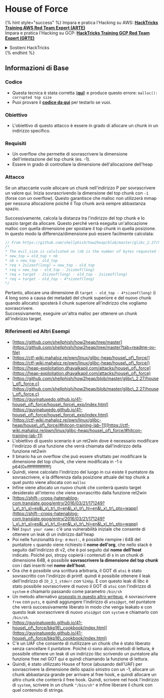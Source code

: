 # House of Force



{% hint style="success" %}
Impara e pratica l'Hacking su AWS: <img src="/.gitbook/assets/arte.png" alt="" data-size="line">[**HackTricks Training AWS Red Team Expert (ARTE)**](https://training.hacktricks.xyz/courses/arte)<img src="/.gitbook/assets/arte.png" alt="" data-size="line">\
Impara e pratica l'Hacking su GCP: <img src="/.gitbook/assets/grte.png" alt="" data-size="line">[**HackTricks Training GCP Red Team Expert (GRTE)**<img src="/.gitbook/assets/grte.png" alt="" data-size="line">](https://training.hacktricks.xyz/courses/grte)

<details>

<summary>Sostieni HackTricks</summary>

* Controlla i [**piani di abbonamento**](https://github.com/sponsors/carlospolop)!
* **Unisciti al** 💬 [**gruppo Discord**](https://discord.gg/hRep4RUj7f) o al [**gruppo telegram**](https://t.me/peass) o **seguici** su **Twitter** 🐦 [**@hacktricks\_live**](https://twitter.com/hacktricks\_live)**.**
* **Condividi trucchi di hacking inviando PR a** [**HackTricks**](https://github.com/carlospolop/hacktricks) e [**HackTricks Cloud**](https://github.com/carlospolop/hacktricks-cloud) github repos.

</details>
{% endhint %}

## Informazioni di Base

### Codice

* Questa tecnica è stata corretta ([**qui**](https://sourceware.org/git/?p=glibc.git;a=commitdiff;h=30a17d8c95fbfb15c52d1115803b63aaa73a285c)) e produce questo errore: `malloc(): corrupted top size`
* Puoi provare il [**codice da qui**](https://guyinatuxedo.github.io/41-house\_of\_force/house\_force\_exp/index.html) per testarlo se vuoi.

### Obiettivo

* L'obiettivo di questo attacco è essere in grado di allocare un chunk in un indirizzo specifico.

### Requisiti

* Un overflow che permette di sovrascrivere la dimensione dell'intestazione del top chunk (es. -1).
* Essere in grado di controllare la dimensione dell'allocazione dell'heap

### Attacco

Se un attaccante vuole allocare un chunk nell'indirizzo P per sovrascrivere un valore qui. Inizia sovrascrivendo la dimensione del top chunk con `-1` (forse con un overflow). Questo garantisce che malloc non utilizzerà mmap per nessuna allocazione poiché il Top chunk avrà sempre abbastanza spazio.

Successivamente, calcola la distanza tra l'indirizzo del top chunk e lo spazio target da allocare. Questo perché verrà eseguita un'allocazione malloc con quella dimensione per spostare il top chunk in quella posizione. In questo modo la differenza/dimensione può essere facilmente calcolata:
```c
// From https://github.com/shellphish/how2heap/blob/master/glibc_2.27/house_of_force.c#L59C2-L67C5
/*
* The evil_size is calulcated as (nb is the number of bytes requested + space for metadata):
* new_top = old_top + nb
* nb = new_top - old_top
* req + 2sizeof(long) = new_top - old_top
* req = new_top - old_top - 2sizeof(long)
* req = target - 2sizeof(long) - old_top - 2sizeof(long)
* req = target - old_top - 4*sizeof(long)
*/
```
Pertanto, allocare una dimensione di `target - old_top - 4*sizeof(long)` (i 4 long sono a causa dei metadati del chunk superiore e del nuovo chunk quando allocato) sposterà il chunk superiore all'indirizzo che vogliamo sovrascrivere.\
Successivamente, eseguire un'altra malloc per ottenere un chunk all'indirizzo target.

### Riferimenti ed Altri Esempi

* [https://github.com/shellphish/how2heap/tree/master](https://github.com/shellphish/how2heap/tree/master?tab=readme-ov-file)
* [https://ctf-wiki.mahaloz.re/pwn/linux/glibc-heap/house\_of\_force/](https://ctf-wiki.mahaloz.re/pwn/linux/glibc-heap/house\_of\_force/)
* [https://heap-exploitation.dhavalkapil.com/attacks/house\_of\_force](https://heap-exploitation.dhavalkapil.com/attacks/house\_of\_force)
* [https://github.com/shellphish/how2heap/blob/master/glibc\_2.27/house\_of\_force.c](https://github.com/shellphish/how2heap/blob/master/glibc\_2.27/house\_of\_force.c)
* [https://guyinatuxedo.github.io/41-house\_of\_force/house\_force\_exp/index.html](https://guyinatuxedo.github.io/41-house\_of\_force/house\_force\_exp/index.html)
* [https://ctf-wiki.mahaloz.re/pwn/linux/glibc-heap/house\_of\_force/#hitcon-training-lab-11](https://ctf-wiki.mahaloz.re/pwn/linux/glibc-heap/house\_of\_force/#hitcon-training-lab-11)
* L'obiettivo di questo scenario è un ret2win dove è necessario modificare l'indirizzo di una funzione che verrà chiamata dall'indirizzo della funzione ret2win
* Il binario ha un overflow che può essere sfruttato per modificare la dimensione del top chunk, che viene modificata in -1 o p64(0xffffffffffffffff)
* Quindi, viene calcolato l'indirizzo del luogo in cui esiste il puntatore da sovrascrivere, e la differenza dalla posizione attuale del top chunk a quel punto viene allocata con `malloc`
* Infine viene allocato un nuovo chunk che conterrà questo target desiderato all'interno che viene sovrascritto dalla funzione ret2win
* [https://shift--crops-hatenablog-com.translate.goog/entry/2016/03/21/171249?\_x\_tr\_sl=es&\_x\_tr\_tl=en&\_x\_tr\_hl=en&\_x\_tr\_pto=wapp](https://shift--crops-hatenablog-com.translate.goog/entry/2016/03/21/171249?\_x\_tr\_sl=es&\_x\_tr\_tl=en&\_x\_tr\_hl=en&\_x\_tr\_pto=wapp)
* Nel `Input your name:` c'è una vulnerabilità iniziale che consente di ottenere un leak di un indirizzo dall'heap
* Poi nelle funzionalità `Org:` e `Host:`, è possibile riempire i 64B del puntatore `s` quando viene richiesto il **nome dell'org**, che nello stack è seguito dall'indirizzo di v2, che è poi seguito dal **nome dell'host** indicato. Poiché poi, strcpy copierà i contenuti di s in un chunk di dimensione 64B, è possibile **sovrascrivere la dimensione del top chunk** con i dati inseriti nel **nome dell'host**.
* Ora che è possibile una scrittura arbitraria, il GOT di `atoi` è stato sovrascritto con l'indirizzo di printf. quindi è possibile ottenere il leak dell'indirizzo di `IO_2_1_stderr` _con_ `%24$p`. E con questo leak di libc è stato possibile sovrascrivere di nuovo il GOT di `atoi` con l'indirizzo di `system` e chiamarlo passando come parametro `/bin/sh`
* Un metodo alternativo [proposto in questo altro writeup](https://ctf-wiki.mahaloz.re/pwn/linux/glibc-heap/house\_of\_force/#2016-bctf-bcloud), è sovrascrivere `free` con `puts`, e quindi aggiungere l'indirizzo di `atoi@got`, nel puntatore che verrà successivamente liberato in modo che venga leakato e con questo leak sovrascrivere di nuovo `atoi@got` con `system` e chiamarlo con `/bin/sh`.
* [https://guyinatuxedo.github.io/41-house\_of\_force/bkp16\_cookbook/index.html](https://guyinatuxedo.github.io/41-house\_of\_force/bkp16\_cookbook/index.html)
* C'è un UAF che consente di riutilizzare un chunk che è stato liberato senza cancellare il puntatore. Poiché ci sono alcuni metodi di lettura, è possibile ottenere un leak di un indirizzo libc scrivendo un puntatore alla funzione free nel GOT qui e quindi chiamando la funzione di lettura.
* Quindi, è stato utilizzato House of force (abusando dell'UAF) per sovrascrivere la dimensione dello spazio sinistro con un -1, allocare un chunk abbastanza grande per arrivare al free hook, e quindi allocare un altro chunk che conterrà il free hook. Quindi, scrivere nel hook l'indirizzo di `system`, scrivere in un chunk `"/bin/sh"` e infine liberare il chunk con quel contenuto di stringa.
